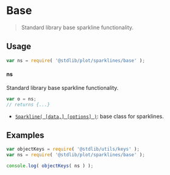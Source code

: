 <!--

@license Apache-2.0

Copyright (c) 2018 The Stdlib Authors.

Licensed under the Apache License, Version 2.0 (the "License");
you may not use this file except in compliance with the License.
You may obtain a copy of the License at

   http://www.apache.org/licenses/LICENSE-2.0

Unless required by applicable law or agreed to in writing, software
distributed under the License is distributed on an "AS IS" BASIS,
WITHOUT WARRANTIES OR CONDITIONS OF ANY KIND, either express or implied.
See the License for the specific language governing permissions and
limitations under the License.

-->

# Base

> Standard library base sparkline functionality.

<section class="usage">

## Usage

```javascript
var ns = require( '@stdlib/plot/sparklines/base' );
```

#### ns

Standard library base sparkline functionality.

```javascript
var o = ns;
// returns {...}
```

<!-- <toc pattern="*"> -->

<div class="namespace-toc">

-   <span class="signature">[`Sparkline( [data,] [options] )`][@stdlib/plot/sparklines/base/ctor]</span><span class="delimiter">: </span><span class="description">base class for sparklines.</span>

</div>

<!-- </toc> -->

</section>

<!-- /.usage -->

<section class="examples">

## Examples

<!-- TODO: better examples -->

<!-- eslint no-undef: "error" -->

```javascript
var objectKeys = require( '@stdlib/utils/keys' );
var ns = require( '@stdlib/plot/sparklines/base' );

console.log( objectKeys( ns ) );
```

</section>

<!-- /.examples -->

<!-- Section for related `stdlib` packages. Do not manually edit this section, as it is automatically populated. -->

<section class="related">

</section>

<!-- /.related -->

<!-- Section for all links. Make sure to keep an empty line after the `section` element and another before the `/section` close. -->

<section class="links">

<!-- <toc-links> -->

[@stdlib/plot/sparklines/base/ctor]: https://github.com/stdlib-js/plot/tree/main/sparklines/base/ctor

<!-- </toc-links> -->

</section>

<!-- /.links -->
